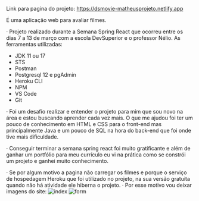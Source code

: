 Link para pagina do projeto: https://dsmovie-matheusprojeto.netlify.app

É uma aplicação web para avaliar filmes.

· Projeto realizado durante a Semana Spring React que ocorreu entre os dias 7 a 13 de março com a escola DevSuperior e o professor Nélio.
As ferramentas utilizadas:
- JDK 11 ou 17 
- STS
- Postman
- Postgresql 12 e pgAdmin
- Heroku CLI
- NPM
- VS Code
- Git

· Foi um desafio realizar e entender o projeto para mim que sou novo na área e estou buscando aprender cada vez mais. O que me ajudou foi ter um pouco de conhecimento em HTML e CSS para o front-end mas principalmente Java e um pouco de SQL na hora do back-end que foi onde tive mais dificuldade.

· Conseguir terminar a semana spring react foi muito gratificante e além de ganhar um portfólio para meu currículo eu vi na prática como se constrói um projeto e ganhei muito conhecimento.

· Se por algum motivo a pagina não carregar os filmes e porque o serviço de hospedagem Heroku que foi utilizado no projeto, na sua versão gratuita quando não há atividade ele hiberna o projeto.
· Por esse motivo vou deixar imagens do site:
![index](https://user-images.githubusercontent.com/85638992/159301648-49ece900-342c-4043-8943-74d9db7a5f8e.png)
![form](https://user-images.githubusercontent.com/85638992/159301702-cfc37c13-cd18-4736-8084-41d1caaea7a3.png)
